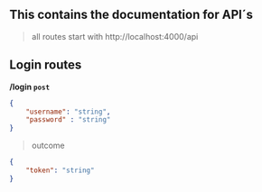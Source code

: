 ## This contains the documentation for API´s

> all routes start with http://localhost:4000/api

## Login routes 
**/login `post`**

```JSON
{
    "username": "string",
    "password" : "string"
}

```



> outcome
```JSON
{
    "token": "string"
}
```